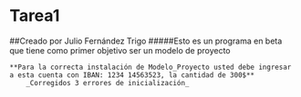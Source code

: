 # Tarea1
##Creado por Julio Fernández Trigo
#####Esto es un programa en beta que tiene como primer objetivo ser un modelo de proyecto

	**Para la correcta instalación de Modelo_Proyecto usted debe ingresar a esta cuenta con IBAN: 1234 14563523, la cantidad de 300$**
		_Corregidos 3 errores de inicialización_
